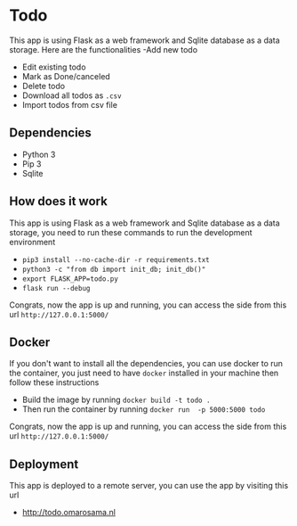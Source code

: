 # Todo

This app is using Flask as a web framework and Sqlite database as a data storage. Here are the functionalities
-Add new todo
- Edit existing todo
- Mark as Done/canceled
- Delete todo
- Download all todos as `.csv`
- Import todos from csv file

## Dependencies
- Python 3
- Pip 3
- Sqlite

## How does it work

This app is using Flask as a web framework and Sqlite database as a data storage, you need to run these commands to run the development environment

- `pip3 install --no-cache-dir -r requirements.txt`
- `python3 -c "from db import init_db; init_db()"`
- `export FLASK_APP=todo.py`
- `flask run --debug`

Congrats, now the app is up and running, you can access the side from this url `http://127.0.0.1:5000/`

## Docker
If you don't want to install all the dependencies, you can use docker to run the container, you just need to have `docker` installed in your machine then follow these instructions

- Build the image by running `docker build -t todo .`
- Then run the container by running `docker run  -p 5000:5000 todo`

Congrats, now the app is up and running, you can access the side from this url `http://127.0.0.1:5000/`

## Deployment

This app is deployed to a remote server, you can use the app by visiting this url

- http://todo.omarosama.nl